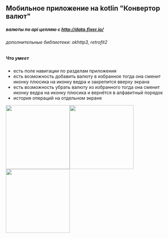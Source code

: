 ## Мобильное приложение на kotlin "Конвертор валют"

##### валюты по api цепляю с http://data.fixer.io/

###### дополнительные библиотеки: okhttp3, retrofit2

##### Что умеет
- есть поле навигации по разделам приложения
- есть возможность добавить валюту в избранное тогда она сменит иконку плюсика на иконку ведра и закрепится вверху экрана
- есть возможность убрать валюту из избранного тогда она сменит иконку ведра на иконку плюсика и вернётся в алфавитный порядок
- история операций на отдельном экране


<img src="https://user-images.githubusercontent.com/66241982/189554218-e2a13615-39cf-43df-9cde-254451aa8305.jpg" width="200" /><img src="https://user-images.githubusercontent.com/66241982/189553743-e5c150fd-cc31-4860-a281-019acecfaa19.jpg" width="200" /><img src="https://user-images.githubusercontent.com/66241982/189553745-518de416-1679-43fd-9fe5-39d5a7416fec.jpg" width="200" />

